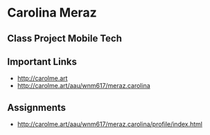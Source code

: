 # Carolina Meraz

## Class Project Mobile Tech

## Important Links

- http://carolme.art
- http://carolme.art/aau/wnm617/meraz.carolina

## Assignments

- http://carolme.art/aau/wnm617/meraz.carolina/profile/index.html



